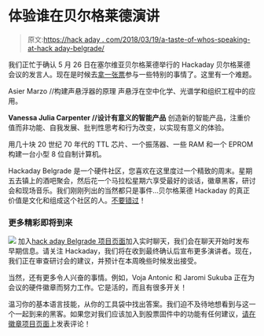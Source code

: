 # 体验谁在贝尔格莱德演讲

> 原文:[https://hack aday . com/2018/03/19/a-taste-of-whos-speaking-at-hack aday-belgrade/](https://hackaday.com/2018/03/19/a-taste-of-whos-speaking-at-hackaday-belgrade/)

我们正忙于确认 5 月 26 日在塞尔维亚贝尔格莱德举行的 Hackaday 贝尔格莱德会议的发言人。现在是时候去[拿一张票](https://www.eventbrite.com/e/hackaday-belgrade-2018-tickets-42286732756?aff=hadcom0319)参与一些特别的事情了。这里有一个难题。

Asier Marzo //构建声悬浮器的原理
声悬浮在空中化学、光谱学和组织工程中的应用。

**Vanessa Julia Carpenter //设计有意义的智能产品**
创造新的智能产品，注重价值而非功能、自我发展、批判性思考和行为改变，以实现有意义的体验。

用几十块 20 世纪 70 年代的 TTL 芯片、一个振荡器、一些 RAM 和一个 EPROM 构建一台小型 8 位自制计算机。

Hackaday Belgrade 是一个硬件社区，您喜欢在这里度过一个精致的周末。星期五去镇上的酒吧聚会，然后花一个马拉松星期六享受最好的谈话，徽章黑客，研讨会和现场音乐。我们刚刚列出的当然都只是事件…贝尔格莱德 Hackaday 的真正价值是文化和组成这个社区的人。[不要错过](https://www.eventbrite.com/e/hackaday-belgrade-2018-tickets-42286732756?aff=hadcom0319)！

### 更多精彩即将到来

[![](../Images/0962ca169e1a46c69f94a09ce49cbe68.png)](https://hackaday.io/project/80627-badge-for-hackaday-conference-2018-in-belgrade) 加入[hack aday Belgrade 项目页面](https://hackaday.io/project/34330-hackaday-belgrade-2018)加入实时聊天，我们会在聊天开始时发布早期信息。请关注 Hackaday，我们将在收到最终确认后宣布更多演讲者。现在，我们正在审查研讨会的建议，并预计在本周晚些时候发出接受。

当然，还有更多令人兴奋的事情。例如，Voja Antonic 和 Jaromi Sukuba 正在为会议的硬件徽章而努力工作。它是活的，而且有很多开关！

温习你的基本语言技能，从你的工具袋中找出答案。我们迫不及待地想看到与这一个一起到来的黑客。如果您对我们应该加入到股票固件中的功能有任何建议，[请在徽章项目页面](https://hackaday.io/project/80627-badge-for-hackaday-conference-2018-in-belgrade)上发表评论！